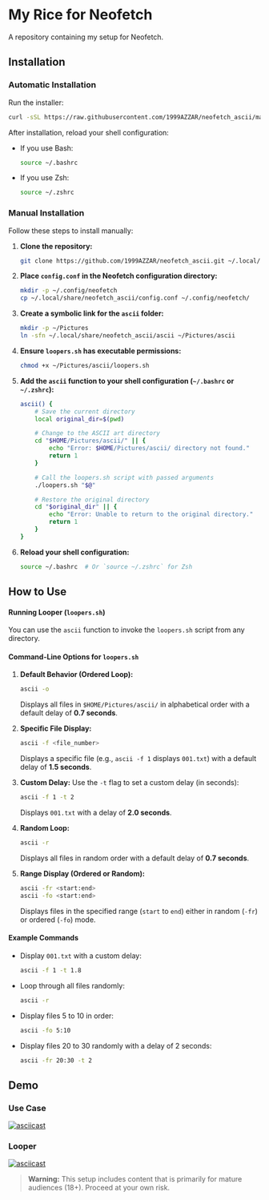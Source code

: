 # My Rice for Neofetch

A repository containing my setup for Neofetch.

## Installation

### Automatic Installation

Run the installer:

```bash
curl -sSL https://raw.githubusercontent.com/1999AZZAR/neofetch_ascii/master/install.sh | bash
```

After installation, reload your shell configuration:

- If you use Bash:
  
  ```bash
  source ~/.bashrc
  ```
- If you use Zsh:
  
  ```bash
  source ~/.zshrc
  ```

### Manual Installation

Follow these steps to install manually:

1. **Clone the repository:**

   ```bash
   git clone https://github.com/1999AZZAR/neofetch_ascii.git ~/.local/share/neofetch_ascii
   ```

2. **Place `config.conf` in the Neofetch configuration directory:**
   
   ```bash
   mkdir -p ~/.config/neofetch
   cp ~/.local/share/neofetch_ascii/config.conf ~/.config/neofetch/
   ```

3. **Create a symbolic link for the `ascii` folder:**
   
   ```bash
   mkdir -p ~/Pictures
   ln -sfn ~/.local/share/neofetch_ascii/ascii ~/Pictures/ascii
   ```

4. **Ensure `loopers.sh` has executable permissions:**
   
   ```bash
   chmod +x ~/Pictures/ascii/loopers.sh
   ```

5. **Add the `ascii` function to your shell configuration (`~/.bashrc` or `~/.zshrc`):**

   ```bash
   ascii() {
       # Save the current directory
       local original_dir=$(pwd)
   
       # Change to the ASCII art directory
       cd "$HOME/Pictures/ascii/" || {
           echo "Error: $HOME/Pictures/ascii/ directory not found."
           return 1
       }
   
       # Call the loopers.sh script with passed arguments
       ./loopers.sh "$@"
   
       # Restore the original directory
       cd "$original_dir" || {
           echo "Error: Unable to return to the original directory."
           return 1
       }
   }
   ```

6. **Reload your shell configuration:**
  
   ```bash
   source ~/.bashrc  # Or `source ~/.zshrc` for Zsh
   ```

## How to Use

#### Running Looper (`loopers.sh`)

You can use the `ascii` function to invoke the `loopers.sh` script from any directory.

#### Command-Line Options for `loopers.sh`

1. **Default Behavior (Ordered Loop):**
   
   ```bash
   ascii -o
   ```
   
   Displays all files in `$HOME/Pictures/ascii/` in alphabetical order with a default delay of **0.7 seconds**.

2. **Specific File Display:**
   
   ```bash
   ascii -f <file_number>
   ```
   
   Displays a specific file (e.g., `ascii -f 1` displays `001.txt`) with a default delay of **1.5 seconds**.

3. **Custom Delay:**
   Use the `-t` flag to set a custom delay (in seconds):
   
   ```bash
   ascii -f 1 -t 2
   ```
   
   Displays `001.txt` with a delay of **2.0 seconds**.

4. **Random Loop:**
   
   ```bash
   ascii -r
   ```
   
   Displays all files in random order with a default delay of **0.7 seconds**.

5. **Range Display (Ordered or Random):**
   
   ```bash
   ascii -fr <start:end>
   ascii -fo <start:end>
   ```
   
   Displays files in the specified range (`start` to `end`) either in random (`-fr`) or ordered (`-fo`) mode.

#### Example Commands

- Display `001.txt` with a custom delay:
  
  ```bash
  ascii -f 1 -t 1.8
  ```

- Loop through all files randomly:
  
  ```bash
  ascii -r
  ```

- Display files 5 to 10 in order:
  
  ```bash
  ascii -fo 5:10
  ```

- Display files 20 to 30 randomly with a delay of 2 seconds:
  
  ```bash
  ascii -fr 20:30 -t 2
  ```

## Demo

### Use Case

[![asciicast](https://asciinema.org/a/kvIYKfWWprJeNAWB0E86Z7s7X.svg)](https://asciinema.org/a/kvIYKfWWprJeNAWB0E86Z7s7X)

### Looper

[![asciicast](https://asciinema.org/a/RVnWXlRwS1GLoHTbfL0teIeHM.svg)](https://asciinema.org/a/RVnWXlRwS1GLoHTbfL0teIeHM)

> **Warning:**
> This setup includes content that is primarily for mature audiences (18+). Proceed at your own risk.